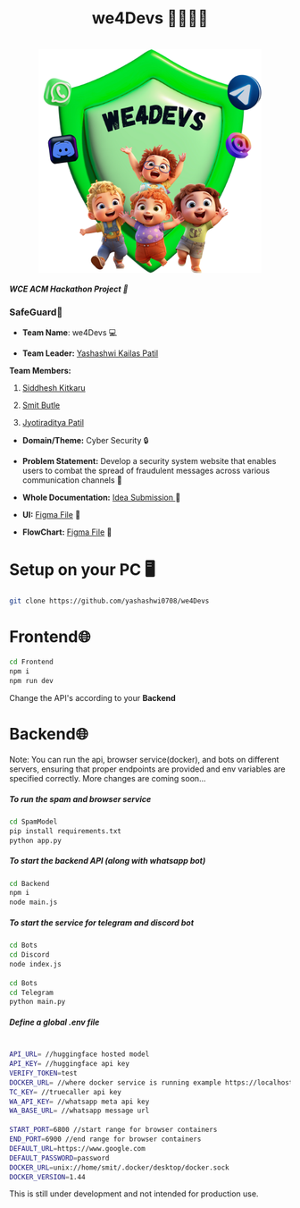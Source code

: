 <h1 align="center">we4Devs 👨‍💻👩‍💻 </h1>
<h1 align="center"> 
<img align="center" src="https://raw.githubusercontent.com//Yashashwi0708/we4Devs/main/Frontend/Assets/we4Devs.png" alt="jyotiraditya-patil-996933230" height="400" width="400" />
</h1>


##### WCE ACM Hackathon Project 🚀

### SafeGuard🙌

- **Team Name**: we4Devs 💻
  
- **Team Leader:** <a href="https://github.com/Yashashwi0708">Yashashwi Kailas Patil	</a> 
 
**Team Members:**
  
1. <a href="https://github.com/Yashashwi0708">Siddhesh Kitkaru</a>
 
1. <a href="https://github.com/Yashashwi0708">Smit Butle</a>

1. <a href="https://github.com/Yashashwi0708">Jyotiraditya Patil</a>


- **Domain/Theme:** Cyber Security 🔒

- **Problem Statement:** Develop a security system website that enables users to combat the spread of fraudulent messages across various communication channels 📧

- **Whole Documentation:** <a href="https://docs.google.com/document/d/1pcAZzuoEXgjS8k2VcAFIBRm0pIsiB-0j/edit">Idea Submission	</a> 📝
  
- **UI:** <a href="https://www.figma.com/file/FQkREiISbToyNUTYKyh8WJ/Fraud-Detection?type=design&node-id=0%3A1&mode=design&t=upqrdJmELEcgcdtl-1">Figma File</a> 🎨
  
- **FlowChart:** <a href="https://www.figma.com/file/hGTWKz3lEzKd1fVeFf7rLq/Use-Case-Diagram%2FFlow-Diagram?type=whiteboard&node-id=0%3A1&t=IkrpkrCPhWvtkPgO-1">Figma File</a> 🎨

# Setup on your PC 🖥️
```sh
git clone https://github.com/yashashwi0708/we4Devs
```
<h1>Frontend🌐</h1>

```sh
cd Frontend
npm i
npm run dev
```
Change the API's according to your **Backend** 

<h1>Backend🌐</h1>

Note: You can run the api, browser service(docker), and bots on different servers, ensuring that proper endpoints are provided and env variables are specified correctly. More changes are coming soon...

##### To run the spam and browser service
```sh
cd SpamModel
pip install requirements.txt
python app.py
```

##### To start the backend API (along with whatsapp bot)
```sh
cd Backend
npm i
node main.js
```

##### To start the service for telegram and discord bot
```sh
cd Bots
cd Discord
node index.js

cd Bots
cd Telegram
python main.py
```

##### Define a global .env file 
```sh

API_URL= //huggingface hosted model
API_KEY= //huggingface api key
VERIFY_TOKEN=test
DOCKER_URL= //where docker service is running example https://localhost:5000
TC_KEY= //truecaller api key
WA_API_KEY= //whatsapp meta api key
WA_BASE_URL= //whatsapp message url

START_PORT=6800 //start range for browser containers
END_PORT=6900 //end range for browser containers
DEFAULT_URL=https://www.google.com
DEFAULT_PASSWORD=password
DOCKER_URL=unix://home/smit/.docker/desktop/docker.sock
DOCKER_VERSION=1.44

```

This is still under development and not intended for production use.

